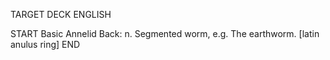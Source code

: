 TARGET DECK
ENGLISH

START
Basic
Annelid
Back: n. Segmented worm, e.g. The earthworm. [latin anulus ring]
END
